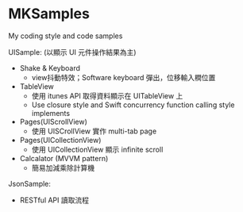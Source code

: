 # MKSamples
My coding style and code samples

UISample: (以顯示 UI 元件操作結果為主)
  - Shake & Keyboard
    * view抖動特效；Software keyboard 彈出，位移輸入橍位置
  - TableView
    * 使用 itunes API 取得資料顯示在 UITableView 上
    * Use closure style and Swift concurrency function calling style implements
  - Pages(UIScrollView)
    * 使用 UISCrollView 實作 multi-tab page 
  - Pages(UICollectionView)
    * 使用 UICollectionView 顯示 infinite scroll
  - Calcalator (MVVM pattern)
    * 簡易加減乘除計算機

JsonSample:
  * RESTful API 讀取流程
